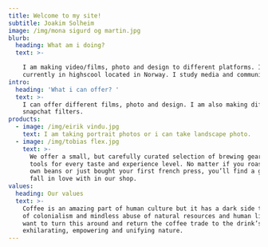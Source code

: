 ```yaml
---
title: Welcome to my site!
subtitle: Joakim Solheim
image: /img/mona sigurd og martin.jpg
blurb:
  heading: What am i doing?
  text: >-

    I am making video/films, photo and design to different platforms. Im
    currently in highscool located in Norway. I study media and communication.
intro:
  heading: 'What i can offer? '
  text: >-
    I can offer different films, photo and design. I am also making different
    snapchat filters.
products:
  - image: /img/eirik vindu.jpg
    text: I am taking portrait photos or i can take landscape photo.
  - image: /img/tobias flex.jpg
    text: >-
      We offer a small, but carefully curated selection of brewing gear and
      tools for every taste and experience level. No matter if you roast your
      own beans or just bought your first french press, you’ll find a gadget to
      fall in love with in our shop.
values:
  heading: Our values
  text: >-
    Coffee is an amazing part of human culture but it has a dark side too – one
    of colonialism and mindless abuse of natural resources and human lives. We
    want to turn this around and return the coffee trade to the drink’s
    exhilarating, empowering and unifying nature.
---
```


